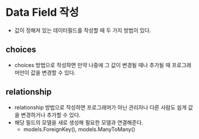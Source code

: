 # Data Field 작성
- 값이 정해져 있는 데이터필드를 작성할 때 두 가지 방법이 있다.

## choices
- choices 방법으로 작성하면 만약 나중에 그 값이 변경될 때나 추가될 때 프로그래머만이 값을 변경할 수 있다.

## relationship
- relationship 방법으로 작성하면 프로그래머가 아닌 관리자나 다른 사람도 쉽게 값을 변경하거나 추가할 수 있다.
- 해당 필드의 모델을 새로 생성해 필요한 모델과 연결해준다.
  - models.ForeignKey(), models.ManyToMany()